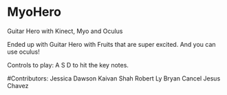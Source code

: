 # MyoHero
Guitar Hero with Kinect, Myo and Oculus

Ended up with Guitar Hero with Fruits that are super excited. And you can use oculus!

Controls to play: A S D to hit the key notes.

#Contributors:
Jessica Dawson
Kaivan Shah
Robert Ly
Bryan Cancel
Jesus Chavez
